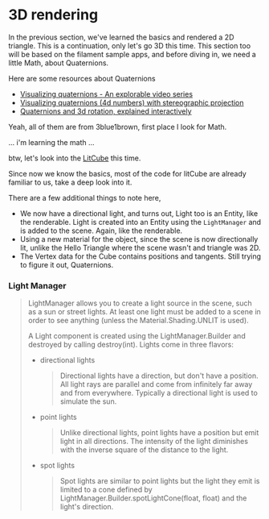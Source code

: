# 3D rendering

In the previous section, we've learned the basics and rendered a 2D triangle. This is a continuation, only let's go 3D this time. This section too will be based on the filament sample apps, and before diving in, we need a little Math, about Quaternions. 

Here are some resources about Quaternions 
* [Visualizing quaternions - An explorable video series](https://eater.net/quaternions)
* [Visualizing quaternions (4d numbers) with stereographic projection](https://www.youtube.com/watch?v=d4EgbgTm0Bg)
* [Quaternions and 3d rotation, explained interactively](https://www.youtube.com/watch?v=zjMuIxRvygQ)

Yeah, all of them are from 3blue1brown, first place I look for Math.


... i'm learning the math ...

btw, let's look into the [LitCube](https://github.com/google/filament/blob/ca3b84197441e351ef490d61cbae14ef661a1bbe/android/samples/sample-lit-cube/src/main/java/com/google/android/filament/litcube/MainActivity.kt) this time.

Since now we know the basics, most of the code for litCube are already familiar to us, take a deep look into it.

There are a few additional things to note here, 
* We now have a directional light, and turns out, Light too is an Entity, like the renderable. Light is created into an Entity using the `LightManager` and is added to the scene. Again, like the renderable.
* Using a new material for the object, since the scene is now directionally lit, unlike the Hello Triangle where the scene wasn't and triangle was 2D.
* The Vertex data for the Cube contains positions and tangents. Still trying to figure it out, Quaternions.

### Light Manager
> LightManager allows you to create a light source in the scene, such as a sun or street lights.
> At least one light must be added to a scene in order to see anything (unless the Material.Shading.UNLIT is used). 
> 
> A Light component is created using the LightManager.Builder and destroyed by calling destroy(int). 
> Lights come in three flavors:
> * directional lights
>   > Directional lights have a direction, but don't have a position. All light rays are parallel and come from infinitely far away and from everywhere. Typically a directional light is used to simulate the sun. 
> * point lights
>   > Unlike directional lights, point lights have a position but emit light in all directions. The intensity of the light diminishes with the inverse square of the distance to the light.
> * spot lights
>   > Spot lights are similar to point lights but the light they emit is limited to a cone defined by LightManager.Builder.spotLightCone(float, float) and the light's direction. 


